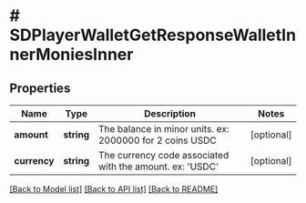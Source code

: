# # SDPlayerWalletGetResponseWalletInnerMoniesInner

## Properties

Name | Type | Description | Notes
------------ | ------------- | ------------- | -------------
**amount** | **string** | The balance in minor units. ex: 2000000 for 2 coins USDC | [optional]
**currency** | **string** | The currency code associated with the amount. ex: &#39;USDC&#39; | [optional]

[[Back to Model list]](../../README.md#models) [[Back to API list]](../../README.md#endpoints) [[Back to README]](../../README.md)
